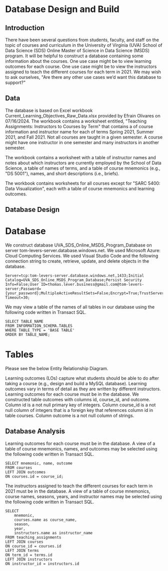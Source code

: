 # Database Design and Build

## Introduction

There have been several questions from students, faculty, and staff on the topic of courses and curriculum in the University of Virginia (UVA) School of Data Science (SDS) Online Master of Science in Data Science (MSDS) program. It will be helpful to construct a database containing some information about the courses. One use case might be to view learning outcomes for each course. One use case might be to view the instructors assigned to teach the different courses for each term in 2021. We may wish to ask ourselves, "Are there any other use cases we’d want this database to support?"

## Data

The database is based on Excel workbook Current_Learning_Objectives_Raw_Data.xlsx provided by Efrain Olivares on 07/16/2024. The workbook contains a worksheet entitled, "Teaching Assignments: Instructors to Courses by Term" that contains a of course information and instructor name for each of terms Spring 2021, Summer 2021, and Fall 2021. Not all courses are taught in a given semester. A course might have one instructor in one semester and many instructors in another semester.

The workbook contains a worksheet with a table of instructor names and notes about which instructors are currently employed by the School of Data Science, a table of names of terms, and a table of course mnemonics (e.g., "DS 5001"), names, and short descriptions (i.e., briefs).

The workbook contains worksheets for all courses except for "SARC 5400: Data Visualization", each with a table of course mnemonics and learning outcomes.

## Database Design

# Database

We construct database UVA_SDS_Online_MSDS_Program_Database on server tom-levers-server.database.windows.net. We used Microsoft Azure: Cloud Computing Services. We used Visual Studio Code and the following connection string to create, retrieve, update, and delete objects in the database.

```
Server=tcp:tom-levers-server.database.windows.net,1433;Initial Catalog=UVA_SDS_Online_MSDS_Program_Database;Persist Security Info=False;User ID=thomas.lever.business@gmail.com@tom-levers-server;Password={your_password};MultipleActiveResultSets=False;Encrypt=True;TrustServerCertificate=False;Connection Timeout=30;
```

We may view a table of the names of all tables in our database using the following code written in Transact SQL.

```
SELECT TABLE_NAME
FROM INFORMATION_SCHEMA.TABLES
WHERE TABLE_TYPE = 'BASE TABLE'
ORDER BY TABLE_NAME;
```

# Tables

Please see the below Entity Relationship Diagram.

Learning outcomes (LOs) capture what students should be able to do after taking a course (e.g., design and build a MySQL database). Learning outcomes vary in terms of detail as they are written by different instructors. Learning outcomes for each course must be in the database. We constructed table outcomes with columns id, course_id, and outcome. Column id is a not null primary key of integers. Column course_id is a not null column of integers that is a foreign key that references column id in table courses. Column outcome is a not null column of strings.

## Database Analysis

Learning outcomes for each course must be in the database. A view of a table of course mnemonics, names, and outcomes may be selected using the following code written in Transact SQL.

```
SELECT mnemonic, name, outcome
FROM courses
LEFT JOIN outcomes
ON courses.id = course_id;
```

The instructors assigned to teach the different courses for each term in 2021 must be in the database. A view of a table of course mnemonics, course names, seasons, years, and instructor names may be selected using the following code written in Transact SQL.

```
SELECT
    mnemonic,
    courses.name as course_name,
    season,
    year,
    instructors.name as instructor_name
FROM teaching_assignments
LEFT JOIN courses
ON course_id = courses.id
LEFT JOIN terms
ON term_id = terms.id
LEFT JOIN instructors
ON instructor_id = instructors.id
```